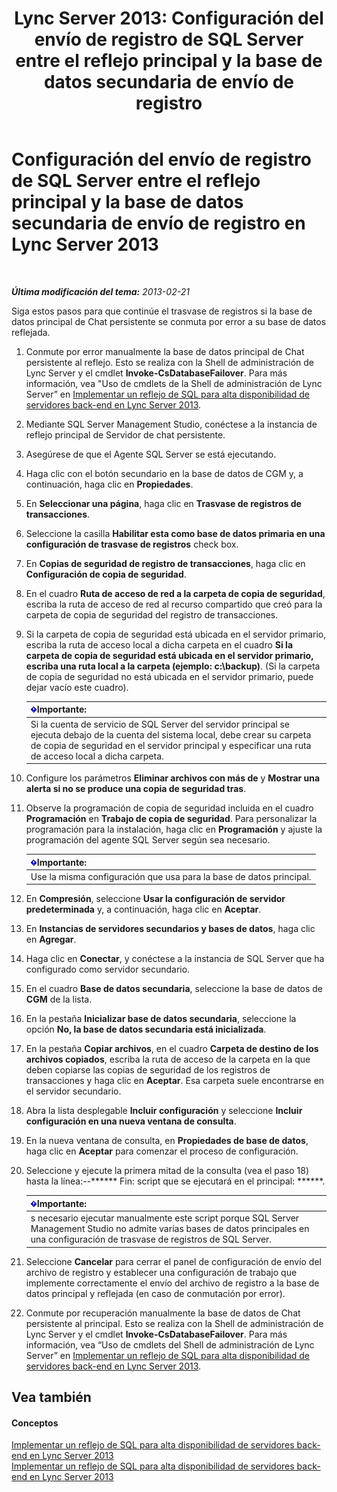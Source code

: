 ﻿---
title: 'Lync Server 2013: Configuración del envío de registro de SQL Server entre el reflejo principal y la base de datos secundaria de envío de registro'
TOCTitle: Configuración del envío de registro de SQL Server entre el reflejo principal y la base de datos secundaria de envío de registro
ms:assetid: 4e8e9ce9-4301-47f2-a0c3-669afeb53295
ms:mtpsurl: https://technet.microsoft.com/es-es/library/JJ204887(v=OCS.15)
ms:contentKeyID: 48275192
ms.date: 01/07/2017
mtps_version: v=OCS.15
ms.translationtype: HT
---

# Configuración del envío de registro de SQL Server entre el reflejo principal y la base de datos secundaria de envío de registro en Lync Server 2013

 

_**Última modificación del tema:** 2013-02-21_

Siga estos pasos para que continúe el trasvase de registros si la base de datos principal de Chat persistente se conmuta por error a su base de datos reflejada.

1.  Conmute por error manualmente la base de datos principal de Chat persistente al reflejo. Esto se realiza con la Shell de administración de Lync Server y el cmdlet **Invoke-CsDatabaseFailover**. Para más información, vea "Uso de cmdlets de la Shell de administración de Lync Server” en [Implementar un reflejo de SQL para alta disponibilidad de servidores back-end en Lync Server 2013](lync-server-2013-deploying-sql-mirroring-for-back-end-server-high-availability.md).

2.  Mediante SQL Server Management Studio, conéctese a la instancia de reflejo principal de Servidor de chat persistente.

3.  Asegúrese de que el Agente SQL Server se está ejecutando.

4.  Haga clic con el botón secundario en la base de datos de CGM y, a continuación, haga clic en **Propiedades**.

5.  En **Seleccionar una página**, haga clic en **Trasvase de registros de transacciones**.

6.  Seleccione la casilla **Habilitar esta como base de datos primaria en una configuración de trasvase de registros** check box.

7.  En **Copias de seguridad de registro de transacciones**, haga clic en **Configuración de copia de seguridad**.

8.  En el cuadro **Ruta de acceso de red a la carpeta de copia de seguridad**, escriba la ruta de acceso de red al recurso compartido que creó para la carpeta de copia de seguridad del registro de transacciones.

9.  Si la carpeta de copia de seguridad está ubicada en el servidor primario, escriba la ruta de acceso local a dicha carpeta en el cuadro **Si la carpeta de copia de seguridad está ubicada en el servidor primario, escriba una ruta local a la carpeta (ejemplo: c:\\backup)**. (Si la carpeta de copia de seguridad no está ubicada en el servidor primario, puede dejar vacío este cuadro).
    
    <table>
    <thead>
    <tr class="header">
    <th><img src="images/Gg425917.important(OCS.15).gif" title="important" alt="important" />Importante:</th>
    </tr>
    </thead>
    <tbody>
    <tr class="odd">
    <td>Si la cuenta de servicio de SQL Server del servidor principal se ejecuta debajo de la cuenta del sistema local, debe crear su carpeta de copia de seguridad en el servidor principal y especificar una ruta de acceso local a dicha carpeta.</td>
    </tr>
    </tbody>
    </table>


10. Configure los parámetros **Eliminar archivos con más de** y **Mostrar una alerta si no se produce una copia de seguridad tras**.

11. Observe la programación de copia de seguridad incluida en el cuadro **Programación** en **Trabajo de copia de seguridad**. Para personalizar la programación para la instalación, haga clic en **Programación** y ajuste la programación del agente SQL Server según sea necesario.
    
    <table>
    <thead>
    <tr class="header">
    <th><img src="images/Gg425917.important(OCS.15).gif" title="important" alt="important" />Importante:</th>
    </tr>
    </thead>
    <tbody>
    <tr class="odd">
    <td>Use la misma configuración que usa para la base de datos principal.</td>
    </tr>
    </tbody>
    </table>


12. En **Compresión**, seleccione **Usar la configuración de servidor predeterminada** y, a continuación, haga clic en **Aceptar**.

13. En **Instancias de servidores secundarios y bases de datos**, haga clic en **Agregar**.

14. Haga clic en **Conectar**, y conéctese a la instancia de SQL Server que ha configurado como servidor secundario.

15. En el cuadro **Base de datos secundaria**, seleccione la base de datos de **CGM** de la lista.

16. En la pestaña **Inicializar base de datos secundaria**, seleccione la opción **No, la base de datos secundaria está inicializada**.

17. En la pestaña **Copiar archivos**, en el cuadro **Carpeta de destino de los archivos copiados**, escriba la ruta de acceso de la carpeta en la que deben copiarse las copias de seguridad de los registros de transacciones y haga clic en **Aceptar**. Esa carpeta suele encontrarse en el servidor secundario.

18. Abra la lista desplegable **Incluir configuración** y seleccione **Incluir configuración en una nueva ventana de consulta**.

19. En la nueva ventana de consulta, en **Propiedades de base de datos**, haga clic en **Aceptar** para comenzar el proceso de configuración.

20. Seleccione y ejecute la primera mitad de la consulta (vea el paso 18) hasta la línea:--\*\*\*\*\*\* Fin: script que se ejecutará en el principal: \*\*\*\*\*\*.
    
    <table>
    <thead>
    <tr class="header">
    <th><img src="images/Gg425917.important(OCS.15).gif" title="important" alt="important" />Importante:</th>
    </tr>
    </thead>
    <tbody>
    <tr class="odd">
    <td>s necesario ejecutar manualmente este script porque SQL Server Management Studio no admite varias bases de datos principales en una configuración de trasvase de registros de SQL Server.</td>
    </tr>
    </tbody>
    </table>


21. Seleccione **Cancelar** para cerrar el panel de configuración de envío del archivo de registro y establecer una configuración de trabajo que implemente correctamente el envío del archivo de registro a la base de datos principal y reflejada (en caso de conmutación por error).

22. Conmute por recuperación manualmente la base de datos de Chat persistente al principal. Esto se realiza con la Shell de administración de Lync Server y el cmdlet **Invoke-CsDatabaseFailover**. Para más información, vea “Uso de cmdlets del Shell de administración de Lync Server” en [Implementar un reflejo de SQL para alta disponibilidad de servidores back-end en Lync Server 2013](lync-server-2013-deploying-sql-mirroring-for-back-end-server-high-availability.md).

## Vea también

#### Conceptos

[Implementar un reflejo de SQL para alta disponibilidad de servidores back-end en Lync Server 2013](lync-server-2013-deploying-sql-mirroring-for-back-end-server-high-availability.md)  
[Implementar un reflejo de SQL para alta disponibilidad de servidores back-end en Lync Server 2013](lync-server-2013-deploying-sql-mirroring-for-back-end-server-high-availability.md)

